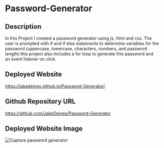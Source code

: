 # Password-Generator

## Description
In this Project I created a password generator using js, html and css. The user is prompted with if and if else statements to determine variables for the password (uppercase, lowercase, characters, numbers, and password length) this project also includes a for loop to generate this password and an event listener on click.

## Deployed Website
https://jakedeines.github.io/Password-Generator/.
## Github Repository URL
https://github.com/JakeDeines/Password-Generator
## Deployed Website Image
![Capture password generator](https://user-images.githubusercontent.com/67669417/91091790-f9e84900-e60b-11ea-921e-1af16cda0ac3.PNG)

